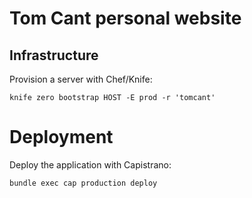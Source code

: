 # Tom Cant personal website

## Infrastructure

Provision a server with Chef/Knife:
```
knife zero bootstrap HOST -E prod -r 'tomcant'
```

# Deployment

Deploy the application with Capistrano:
```
bundle exec cap production deploy
```
